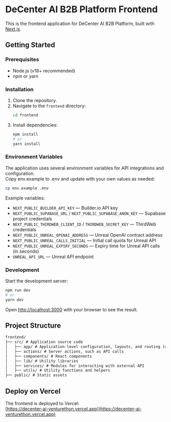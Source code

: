 # DeCenter AI B2B Platform Frontend
This is the frontend application for DeCenter AI B2B Platform, built with [Next.js](https://nextjs.org/).

## Getting Started
### Prerequisites

- Node.js (v18+ recommended)
- npm or yarn

### Installation

1. Clone the repository.
2. Navigate to the `frontend` directory:
   ```bash
   cd frontend
   ```
3. Install dependencies:
   ```bash
   npm install
   # or
   yarn install
   ```

### Environment Variables
The application uses several environment variables for API integrations and configuration.  
Copy env.example to .env and update with your own values as needed:
```bash
cp env.example .env
```
Example variables:
- `NEXT_PUBLIC_BUILDER_API_KEY` — Builder.io API key
- `NEXT_PUBLIC_SUPABASE_URL` / `NEXT_PUBLIC_SUPABASE_ANON_KEY` — Supabase project credentials
- `NEXT_PUBLIC_THIRDWEB_CLIENT_ID` / `THIRDWEB_SECRET_KEY` — ThirdWeb credentials
- `NEXT_PUBLIC_UNREAL_OPENAI_ADDRESS` — Unreal OpenAI contract address
- `NEXT_PUBLIC_UNREAL_CALLS_INITIAL` — Initial call quota for Unreal API
- `NEXT_PUBLIC_UNREAL_EXPIRY_SECONDS` — Expiry time for Unreal API calls (in seconds)
- `UNREAL_API_URL` — Unreal API endpoint

### Development
Start the development server:

```bash
npm run dev
# or
yarn dev
```

Open [http://localhost:3000](http://localhost:3000) with your browser to see the result.

## Project Structure
```md
frontend/
├── src/ # Application source code
│   ├── app/ # Application-level configuration, layouts, and routing (used in Next.js App Router)
│   ├── actions/ # Server actions, such as API calls
│   ├── components/ # React components
│   ├── lib/ # Utility libraries 
│   ├── services/ # Modules for interacting with external API
│   ├── utils/ # Utility functions and helpers
├── public/ # Static assets 

```

## Deploy on Vercel

The frontend is deployed to Vercel:  
[https://decenter-ai-venturethon.vercel.app](https://decenter-ai-venturethon.vercel.app)
